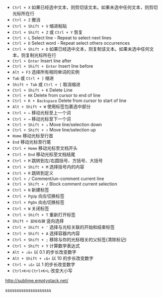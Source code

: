 
- `Ctrl + X` 如果已经选中文本，则剪切该文本。如果未选中任何文本，则剪切光标所在行
- `Ctrl + Z` 撤消
- `Ctrl + Shift + V` 缩进粘贴
- `Ctrl + Shift + Z` 或 `Ctrl + Y` 恢复
- `Ctrl + L` Select line - Repeat to select next lines
- `Ctrl + D` Select word - Repeat select others occurrences
- `Ctrl + Shift + D` 如果已经选中文本，则复制该文本。如果未选中任何文本，则复制光标所在行
- `Ctrl + Enter` Insert line after
- `Ctrl + Shift + Enter` Insert line before
- `Alt + F3` 选择所有相同单词的实例
- `Tab` 或 `Ctrl + ]` 缩进
- `Shift + Tab` 或 `Ctrl + [` 取消缩进
- `Ctrl + Shift + K` Delete Line
- `Ctrl + KK` Delete from cursor to end of line
- `Ctrl + K + Backspace` Delete from cursor to start of line
- `Alt + Shift + W` 使用标签包裹选中部分
- `Ctrl + ←` 移动光标至上一个词
- `Ctrl + →` 移动光标至下一个词
- `Ctrl + Shift + ↓` Move line/selection down
- `Ctrl + Shift + ↑` Move line/selection up
- `Home` 移动光标至行首
- `End` 移动光标至行尾
- `Ctrl + Home` 移动光标至文档开头
- `Ctrl + End` 移动光标至文档结尾
- `Ctrl + M` 跳转到左/右圆括号、方括号、大括号
- `Ctrl + Shift + M` 选择括号内的内容
- `Ctrl + R` 跳转到定义
- `Ctrl + /` Comment/un-comment current line
- `Ctrl + Shift + /` Block comment current selection
- `Ctrl + N` 新建标签
- `Ctrl + PgUp` 向左切换标签
- `Ctrl + PgDn` 向右切换标签
- `Ctrl + W` 关闭标签
- `Ctrl + Shift + T` 重新打开标签
- `Shift + 鼠标右键` 竖向选择
- `Ctrl + Shift + '` 选择与光标关联的开始和结束标签
- `Ctrl + Shift + A` 选择容器内内容
- `Ctrl + Shift + ;` 移除与你的光标相关的父标签(清除标记)
- `Ctrl + Shift + Y` 计算数学表达式
- `Alt + ↓&↑` 以 0.1 的步长改变数字
- `Alt + Shift + ↓&↑` 以 10 的步长改变数字
- `Ctrl + ↓&↑` 以 1 的步长改变数字
- `Ctrl+K+U` `Ctrl+K+L` 改变大小写

http://sublime.emptystack.net/

ssssssssssssssssssss
